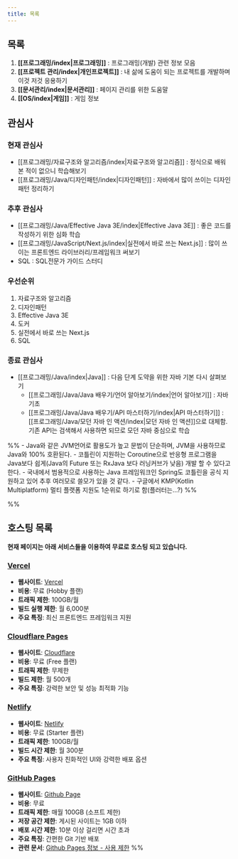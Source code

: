 ```yaml
---
title: 목록
---
```

## 목록
1. **[[프로그래밍/index|프로그래밍]]** : 프로그래밍(개발) 관련 정보 모음
2. **[[프로젝트 관리/index|개인프로젝트]]** : 내 삶에 도움이 되는 프로젝트를 개발하며 이것 저것 응용하기
3. **[[문서관리/index|문서관리]]** : 페이지 관리를 위한 도움말
4. **[[OS/index|게임]]** : 게임 정보

## 관심사
### 현재 관심사
- [[프로그래밍/자료구조와 알고리즘/index|자료구조와 알고리즘]] : 정식으로 배워본 적이 없으니 학습해보기
- [[프로그래밍/Java/디자인패턴/index|디자인패턴]] : 자바에서 많이 쓰이는 디자인 패턴 정리하기
### 추후 관심사
- [[프로그래밍/Java/Effective Java 3E/index|Effective Java 3E]] : 좋은 코드를 작성하기 위한 심화 학습
- [[프로그래밍/JavaScript/Next.js/index|실전에서 바로 쓰는 Next.js]] : 많이 쓰이는 프론트엔드 라이브러리/프레임워크 써보기
- SQL : SQL전문가 가이드 스터디
### 우선순위
1. 자료구조와 알고리즘
2. 디자인패턴
3. Effective Java 3E
4. 도커
5. 실전에서 바로 쓰는 Next.js
6. SQL

### 종료 관심사
- [[프로그래밍/Java/index|Java]] : 다음 단계 도약을 위한 자바 기본 다시 살펴보기
	- [[프로그래밍/Java/Java 배우기/언어 알아보기/index|언어 알아보기]] : 자바 기초
	- [[프로그래밍/Java/Java 배우기/API 마스터하기/index|API 마스터하기]] : [[프로그래밍/Java/모던 자바 인 액션/index|모던 자바 인 액션]]으로 대체함. 기존 API는 검색해서 사용하면 되므로 모던 자바 중심으로 학습

%%
	- Java와 같은 JVM언어로 활용도가 높고 문법이 단순하며, JVM을 사용하므로 Java와 100% 호환된다.
	- 코틀린이 지원하는 Coroutine으로 반응형 프로그램을 Java보다 쉽게(Java의 Future 또는 RxJava 보다 러닝커브가 낮음) 개발 할 수 있다고 한다.
	- 국내에서 범용적으로 사용하는 Java 프레임워크인 Spring도 코틀린을 공식 지원하고 있어 추후 여러모로 쓸모가 있을 것 같다.
	- 구글에서 KMP(Kotlin Multiplatform) 멀티 플랫폼 지원도 1순위로 하기로 함(플러터는...?)
%%

%%
## 호스팅 목록

**현재 페이지는 아래 서비스들을 이용하여 무료로 호스팅 되고 있습니다.**
### **[Vercel](https://lhk-lms.vercel.app/)**
- **웹사이트**: [Vercel](https://vercel.com/)
- **비용**: 무료 (Hobby 플랜)
- **트래픽 제한**: 100GB/월
- **빌드 실행 제한**: 월 6,000분
- **주요 특징**: 최신 프론트엔드 프레임워크 지원
### **[Cloudflare Pages](https://lhk-lms.pages.dev/)**
- **웹사이트**: [Cloudflare](https://www.cloudflare.com/ko-kr/)
- **비용**: 무료 (Free 플랜)
- **트래픽 제한**: 무제한
- **빌드 제한**: 월 500개
- **주요 특징**: 강력한 보안 및 성능 최적화 기능
###  **[Netlify](https://lhk-lms.netlify.app/)**
- **웹사이트**: [Netlify](https://www.netlify.com/)
- **비용**: 무료 (Starter 플랜)
- **트래픽 제한**: 100GB/월
- **빌드 시간 제한**: 월 300분
- **주요 특징**: 사용자 친화적인 UI와 강력한 배포 옵션
### **[GitHub Pages](https://freerer2.github.io/quartz/)**
- **웹사이트**: [Github Page](https://pages.github.com/)
- **비용**: 무료
- **트래픽 제한**: 매월 100GB (소프트 제한)
- **저장 공간 제한**: 게시된 사이트는 1GB 이하
- **배포 시간 제한**: 10분 이상 걸리면 시간 초과
- **주요 특징**: 간편한 Git 기반 배포
- **관련 문서**: [Github Pages 정보 - 사용 제한](https://docs.github.com/ko/pages/getting-started-with-github-pages/about-github-pages#usage-limits)
%%